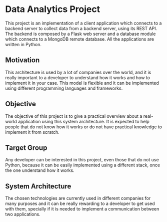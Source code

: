 # Data Analytics Project

This project is an implementation of a client application which connects to a backend server to collect data from a backend server, using its REST API. The backend is composed by a Flask web server and a database module which connects to a MongoDB remote database. All the applications are written in Python.

## Motivation

This architecture is used by a lot of companies over the world, and it is really important to a developer to understand how it works and how to implement it in your case. This model is flexible and it can be implemented using different programming languages and frameworks.

## Objective

The objective of this project is to give a practical overview about a real-world application using this system architecture. It is expected to help people that do not know how it works or do not have practical knowledge to implement it from scratch.

## Target Group

Any developer can be interested in this project, even those that do not use Python, because it can be easily implemented using a different stack, once the one understand how it works.

## System Architecture

The chosen technologies are currently used in different companies for many purposes and it can be really rewarding to a developer to get used with them, specially if it is needed to implement a communication between two applications.